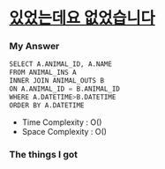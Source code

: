 # [있었는데요 없었습니다](https://school.programmers.co.kr/learn/courses/30/lessons/59043)

### My Answer

```python
SELECT A.ANIMAL_ID, A.NAME
FROM ANIMAL_INS A
INNER JOIN ANIMAL_OUTS B
ON A.ANIMAL_ID = B.ANIMAL_ID
WHERE A.DATETIME>B.DATETIME
ORDER BY A.DATETIME
```

* Time Complexity : O()
* Space Complexity : O()



### The things I got
